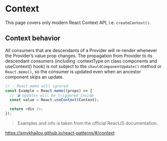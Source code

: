 # Context

This page covers only modern React Context API, i.e. `createContext()`.

## Context behavior

All consumers that are descendants of a Provider will re-render whenever the Provider’s value prop changes. The propagation from Provider to its descendant consumers (including .contextType on class components and useContext() hook) is not subject to the `shouldComponentUpdate()` method or `React.memo()`, so the consumer is updated even when an ancestor component skips an update.

```ts
// 💡 React.memo will ignored
const Example = React.memo((props) => {
  // 💣 Updates will be triggered inside
  const value = React.useContext(Context);

  return <div />;
});
```

> Examples and info is taken from the official ReactJS documentation.

https://smykhailov.github.io/react-patterns/#/context
